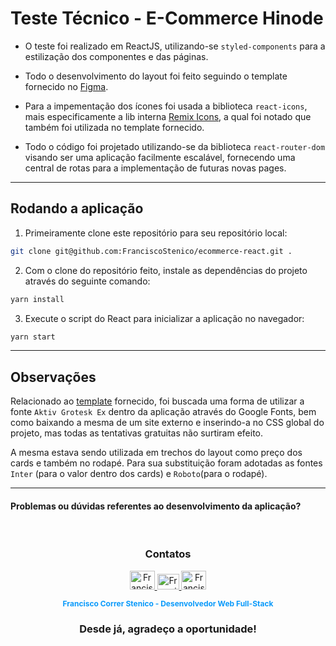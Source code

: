 # Teste Técnico - E-Commerce Hinode

- O teste foi realizado em ReactJS, utilizando-se `styled-components` para a estilização dos componentes e das páginas.

- Todo o desenvolvimento do layout foi feito seguindo o template fornecido no [Figma](https://www.figma.com/file/Rj1lpa9K0SYpjBLKyFCAT5/Wicomm-Teste-Desenvolvedor-Front-End?node-id=1%3A34&t=dS1yxILRjunfC89k-0).

- Para a impementação dos ícones foi usada a biblioteca `react-icons`, mais especificamente a lib interna [Remix Icons](https://react-icons.github.io/react-icons/icons?name=ri), a qual foi notado que também foi utilizada no template fornecido.

- Todo o código foi projetado utilizando-se da biblioteca `react-router-dom` visando ser uma aplicação facilmente escalável, fornecendo uma central de rotas para a implementação de futuras novas pages.

___

## Rodando a aplicação

1. Primeiramente clone este repositório para seu repositório local:
```bash
git clone git@github.com:FranciscoStenico/ecommerce-react.git .
```

2. Com o clone do repositório feito, instale as dependências do projeto através do seguinte comando:

```bash
yarn install
```

3. Execute o script do React para inicializar a aplicação no navegador:
```bash
yarn start
```

___

## Observações

Relacionado ao [template](https://www.figma.com/file/Rj1lpa9K0SYpjBLKyFCAT5/Wicomm-Teste-Desenvolvedor-Front-End?node-id=1%3A34&t=dS1yxILRjunfC89k-0) fornecido, foi buscada uma forma de utilizar a fonte `Aktiv Grotesk Ex` dentro da aplicação através do Google Fonts, bem como baixando a mesma de um site externo e inserindo-a no CSS global do projeto, mas todas as tentativas gratuitas não surtiram efeito.

A mesma estava sendo utilizada em trechos do layout como preço dos cards e também no rodapé. Para sua substituição foram adotadas as fontes `Inter` (para o valor dentro dos cards) e `Roboto`(para o rodapé).

___

#### **Problemas ou dúvidas referentes ao desenvolvimento da aplicação?**
<div style="text-align: center"><br>
	<h3 style="font-weight: 700">Contatos</h3>
    <a href="https://kenzieacademybrasil.slack.com/archives/D036X87KUCV">
        <img alt="Francisco-Slack" height="30" width="40" src="https://cdn.jsdelivr.net/gh/devicons/devicon/icons/slack/slack-original.svg" />
    </a>
    <a href="mailto:francisco.stenico@gmail.com">
        <img alt="Francisco-Gmail" height="25" width="35" src="https://upload.wikimedia.org/wikipedia/commons/thumb/7/7e/Gmail_icon_%282020%29.svg/512px-Gmail_icon_%282020%29.svg.png?20221017173631" />
    </a>
    <a href="https://www.linkedin.com/in/franciscostenico/">
        <img alt="Francisco-LinkedIn" height="30" width="40" src="https://cdn.jsdelivr.net/gh/devicons/devicon/icons/linkedin/linkedin-original.svg" />
    </a>
	<p style="font-size: .75rem; color: #0a9afa; font-weight: 700">Francisco Correr Stenico - Desenvolvedor Web Full-Stack</p>
    <h3 style="font-weight: 700">Desde já, agradeço a oportunidade!</h3>
</div>

